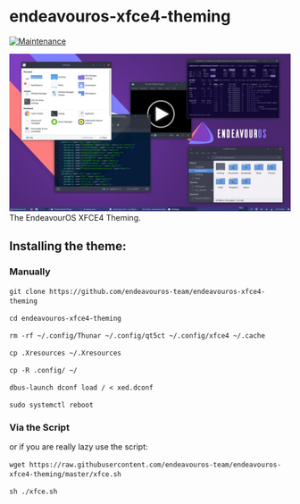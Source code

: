 # endeavouros-xfce4-theming
[![Maintenance](https://img.shields.io/maintenance/yes/2022.svg)](https://github.com/endeavouros-team)

![XFCE4 Screenshot](https://raw.githubusercontent.com/endeavouros-team/screenshots/master/endeavouros-xfce4-apollo.png "XFCE4 Screenshot")
The EndeavourOS XFCE4 Theming.


## Installing the theme:

### Manually
`git clone https://github.com/endeavouros-team/endeavouros-xfce4-theming`

`cd endeavouros-xfce4-theming`

`rm -rf ~/.config/Thunar ~/.config/qt5ct ~/.config/xfce4 ~/.cache`

`cp .Xresources ~/.Xresources`

`cp -R .config/ ~/`

`dbus-launch dconf load / < xed.dconf`

`sudo systemctl reboot`
### Via the Script
or if you are really lazy use the script:

`wget https://raw.githubusercontent.com/endeavouros-team/endeavouros-xfce4-theming/master/xfce.sh`

`sh ./xfce.sh`


